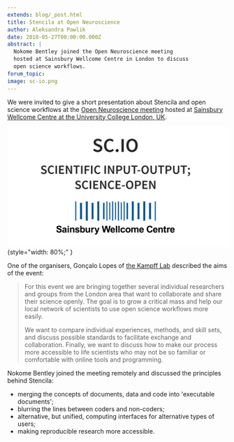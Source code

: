```yaml
---
extends: blog/_post.html
title: Stencila at Open Neuroscience
author: Aleksandra Pawlik
date: 2018-05-27T00:00:00.000Z
abstract: |
  Nokome Bentley joined the Open Neuroscience meeting
  hosted at Sainsbury Wellcome Centre in London to discuss
  open science workflows.
forum_topic:
image: sc-io.png
---
```


We were invited to give a short presentation about Stencila and open science workflows at the [Open Neuroscience meeting](https://kampff-lab.github.io/sc.io/) hosted at [Sainsbury Wellcome Centre at the University College London, UK](http://www.ucl.ac.uk/swc).

![Open Science](sc-io.png){style="width: 80%;" }

One of the organisers, Gonçalo Lopes of [the Kampff Lab](http://www.kampff-lab.org/) described the aims of the event:

> For this event we are bringing together several individual researchers and
> groups from the London area that want to collaborate and share their science
> openly. The goal is to grow a critical mass and help our local network of
> scientists to use open science workflows more easily.
>
> We want to compare individual experiences, methods, and skill sets, and
> discuss possible standards to facilitate exchange and collaboration.
> Finally, we want to discuss how to make our process more accessible to life
> scientists who may not be so familiar or comfortable with online tools and
> programming.

Nokome Bentley joined the meeting remotely and discussed the principles behind Stencila:

- merging the concepts of documents, data and code into 'executable documents';
- blurring the lines between coders and non-coders;
- alternative, but unified, computing interfaces for alternative types of users;
- making reproducible research more accessible.
